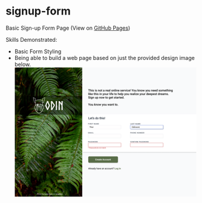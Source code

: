 # signup-form
Basic Sign-up Form Page (View on [GitHub Pages](https://magatdarwin.github.io/signup-form/))

Skills Demonstrated:
- Basic Form Styling
- Being able to build a web page based on just the provided design image below.
![Design Image](./sign-up-form.png)